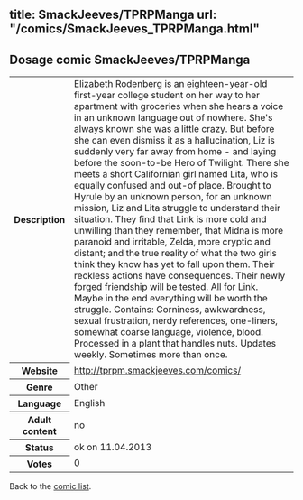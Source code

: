 title: SmackJeeves/TPRPManga
url: "/comics/SmackJeeves_TPRPManga.html"
---
Dosage comic SmackJeeves/TPRPManga
-----------------------------------------

<table class="comicinfo">
<tr>
<th>Description</th><td>Elizabeth Rodenberg is an eighteen-year-old first-year college student on her way to her apartment with groceries when she hears a voice in an unknown language out of nowhere. She's always known she was a little crazy. But before she can even dismiss it as a hallucination, Liz is suddenly very far away from home - and laying before the soon-to-be Hero of Twilight. There she meets a short Californian girl named Lita, who is equally confused and out-of place. Brought to Hyrule by an unknown person, for an unknown mission, Liz and Lita struggle to understand their situation. They find that Link is more cold and unwilling than they remember, that Midna is more paranoid and irritable, Zelda, more cryptic and distant; and the true reality of what the two girls think they know has yet to fall upon them. Their reckless actions have consequences. Their newly forged friendship will be tested. All for Link. Maybe in the end everything will be worth the struggle. Contains: Corniness, awkwardness, sexual frustration, nerdy references, one-liners, somewhat coarse language, violence, blood. Processed in a plant that handles nuts. Updates weekly. Sometimes more than once.</td>
</tr>
<tr>
<th>Website</th><td><a href="http://tprpm.smackjeeves.com/comics/">http://tprpm.smackjeeves.com/comics/</a></td>
</tr>
<tr>
<th>Genre</th><td>Other</td>
</tr>
<tr>
<th>Language</th><td>English</td>
</tr>
<tr>
<th>Adult content</th><td>no</td>
</tr>
<tr>
<th>Status</th><td>ok on 11.04.2013</td>
</tr>
<tr>
<th>Votes</th><td>0</div></td>
</tr>
</table>

Back to the [comic list](../comic-index.html).
